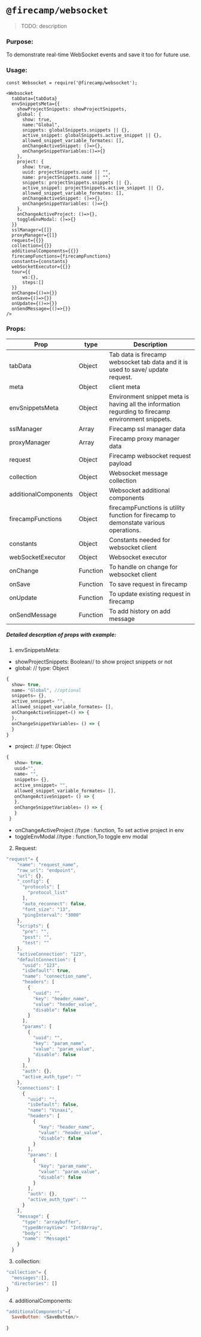 # `@firecamp/websocket`

> TODO: description

### Purpose:
To demonstrate real-time WebSocket events and save it too for future use.

### Usage:

```
const Websocket = require('@firecamp/websocket');

<Websocket
  tabData={tabData}
  envSnippetsMeta={{
    showProjectSnippets: showProjectSnippets,
    global: {
      show: true,
      name:"Global",
      snippets: globalSnippets.snippets || {},
      active_snippet: globalSnippets.active_snippet || {},
      allowed_snippet_variable_formates: [],
      onChangeActiveSnippet: ()=>{},
      onChangeSnippetVariables:()=>{}
    },
    project: {
      show: true,
      uuid: projectSnippets.uuid || "",
      name: projectSnippets.name || "",
      snippets: projectSnippets.snippets || {},
      active_snippet: projectSnippets.active_snippet || {},
      allowed_snippet_variable_formates: [],
      onChangeActiveSnippet: ()=>{},
      onChangeSnippetVariables: ()=>{}
    },
    onChangeActiveProject: ()=>{},
    toggleEnvModal: ()=>{}
  }}
  sslManager={[]}
  proxyManager={[]}
  request={{}}
  collection={{}}
  additionalComponents={{}}
  firecampFunctions={firecampFunctions}
  constants={constants}
  webSocketExecutor={{}}
  tour={{
      ws:{},
      steps:[]  
  }}
  onChange={()=>{}}
  onSave={()=>{}}
  onUpdate={()=>{}}
  onSendMessage={()=>{}}
/>

```

### Props:



|  Prop | type | Description  |   
|---|---|---|
|  tabData | Object |Tab data is firecamp websocket tab data and it is used to save/ update request.   | 
|  meta | Object |client meta  |
| envSnippetsMeta  | Object | Environment snippet meta is having all the information regurding to firecamp environment snippets. |  
|  sslManager | Array | Firecamp ssl manager data  |  
|  proxyManager | Array|Firecamp proxy manager data  |  
|  request |  Object |Firecamp websocket request payload  |  
|  collection |  Object | Websocket message collection  |
|  additionalComponents |  Object | Websocket additional components  |  
|  firecampFunctions | Object | firecampFunctions is utility function for firecamp to demonstate various operations.  |  
|  constants |  Object |Constants needed for websocket client  |  
|  webSocketExecutor |  Object |Websocket executor |  
|  onChange |  Function | To handle on change for websocket client  |  
|  onSave |  Function |To save request in firecamp  |  
|  onUpdate |  Function |To update existing request in firecamp  |  
|  onSendMessage |  Function |To add history on add message  |
  

##### Detailed descrption of props with example:  

1. envSnippetsMeta:

- showProjectSnippets: Boolean// to show project snippets or not
- global:  // type: Object
 ```javascript
{
   show= true,
   name= "Global", //optional
   snippets= {},
   active_snnippet= "",
   allowed_snippet_variable_formates= [],
   onChangeActiveSnippet=() => {
   },
   onChangeSnippetVariables= () => {
   }
 }
 ```
 - project:  // type: Object
 ```javascript
 {     
    show= true,
    uuid="",
    name= "",
    snippets= {},
    active_snnippet= "",
    allowed_snippet_variable_formates= [],
    onChangeActiveSnippet= () => {
    },
    onChangeSnippetVariables= () => {
    }
  }
 
 ```
   - onChangeActiveProject //type : function, To set active project in env
   - toggleEnvModal //type : function,To toggle env modal
   
2. Request:

```javascript
"request"= {
    "name": "request_name",
    "raw_url": "endpoint",
    "url": {},
    "_config": {
      "protocols": [
        "protocol_list"
      ],
      "auto_reconnect": false,
      "font_size": "13",
      "pingInterval": "3000"
    },
    "scripts": {
      "pre": "",
      "post": "",
      "test": ""
    },
    "activeConnection": "123",
    "defaultConnection": {
      "uuid": "123",
      "isDefault": true,
      "name": "connection_name",
      "headers": [
        {
          "uuid": "",
          "key": "header_name",
          "value": "header_value",
          "disable": false
        }
      ],
      "params": [
        {
          "uuid": "",
          "key": "param_name",
          "value": "param_value",
          "disable": false
        }
      ],
      "auth": {},
      "active_auth_type": ""
    },
    "connections": [
      {
        "uuid": "",
        "isDefault": false,
        "name": "Vinaxi",
        "headers": [
          {
            "key": "header_name",
            "value": "header_value",
            "disable": false
          }
        ],
        "params": [
          {
            "key": "param_name",
            "value": "param_value",
            "disable": false
          }
        ],
        "auth": {},
        "active_auth_type": ""
      }
    ],
    "message": {
      "type": "arraybuffer",
      "typedArrayView": "Int8Array",
      "body": "",
      "name": "Message1"
    }
  }
```

3. collection:

```javascript
"collection"= {
  "messages":[],
  "directories": []
}
``` 

4. additionalComponents: 
```javascript
"additionalComponents"={       
  SaveButton: <SaveButton/>
  
}
```
